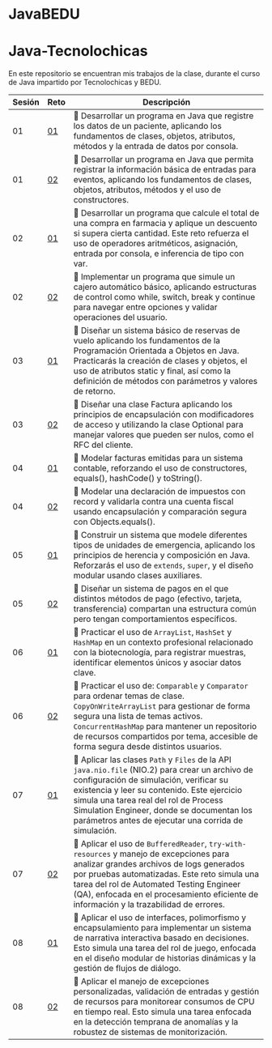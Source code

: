 # JavaBEDU
# Java-Tecnolochicas
En este repositorio se encuentran mis trabajos de la clase, durante el curso de Java impartido por Tecnolochicas y BEDU.

| Sesión | Reto | Descripción |
|--------|----|-------------|
|01|[01](S1_Reto1)|💪 Desarrollar un programa en Java que registre los datos de un paciente, aplicando los fundamentos de clases, objetos, atributos, métodos y la entrada de datos por consola.|
|01|[02](S1_Reto2)|💪 Desarrollar un programa en Java que permita registrar la información básica de entradas para eventos, aplicando los fundamentos de clases, objetos, atributos, métodos y el uso de constructores.|
|02|[01](S2_Reto1)|💪 Desarrollar un programa que calcule el total de una compra en farmacia y aplique un descuento si supera cierta cantidad. Este reto refuerza el uso de operadores aritméticos, asignación, entrada por consola, e inferencia de tipo con var.|
|02|[02](S2_Reto2)|🌻 Implementar un programa que simule un cajero automático básico, aplicando estructuras de control como while, switch, break y continue para navegar entre opciones y validar operaciones del usuario.|
|03|[01](Sesión%203/S3_Reto1)|🌻 Diseñar un sistema básico de reservas de vuelo aplicando los fundamentos de la Programación Orientada a Objetos en Java. Practicarás la creación de clases y objetos, el uso de atributos static y final, así como la definición de métodos con parámetros y valores de retorno.|
|03|[02](Sesión%203/S3_Reto%202)|🌻 Diseñar una clase Factura aplicando los principios de encapsulación con modificadores de acceso y utilizando la clase Optional para manejar valores que pueden ser nulos, como el RFC del cliente.|
|04|[01](Sesión%204/S4_Reto1)|🌻 Modelar facturas emitidas para un sistema contable, reforzando el uso de constructores, equals(), hashCode() y toString().|
|04|[02](Sesión%204/S4_Reto2)|🌻 Modelar una declaración de impuestos con record y validarla contra una cuenta fiscal usando encapsulación y comparación segura con Objects.equals().|
|05|[01](Sesión%205/S5_Reto1)|🌻 Construir un sistema que modele diferentes tipos de unidades de emergencia, aplicando los principios de herencia y composición en Java. Reforzarás el uso de `extends`, `super`, y el diseño modular usando clases auxiliares.|
|05|[02](Sesión%205/S5_Reto2)|🌻 Diseñar un sistema de pagos en el que distintos métodos de pago (efectivo, tarjeta, transferencia) compartan una estructura común pero tengan comportamientos específicos.|
|06|[01](Sesión%206/S6_Reto1)|🌻 Practicar el uso de `ArrayList`, `HashSet` y `HashMap` en un contexto profesional relacionado con la biotecnología, para registrar muestras, identificar elementos únicos y asociar datos clave.| 
|06|[02](Sesión%206/S6_Reto2)|🌻 Practicar el uso de: `Comparable` y `Comparator` para ordenar temas de clase. `CopyOnWriteArrayList` para gestionar de forma segura una lista de temas activos. `ConcurrentHashMap` para mantener un repositorio de recursos compartidos por tema, accesible de forma segura desde distintos usuarios.|
|07|[01](Sesión%207/S7_Reto1)|🌻 Aplicar las clases `Path` y `Files` de la API `java.nio.file` (NIO.2) para crear un archivo de configuración de simulación, verificar su existencia y leer su contenido. Este ejercicio simula una tarea real del rol de Process Simulation Engineer, donde se documentan los parámetros antes de ejecutar una corrida de simulación.|
|07|[02](Sesión%207/S7_Reto2)|🌻 Aplicar el uso de `BufferedReader`, `try-with-resources` y manejo de excepciones para analizar grandes archivos de logs generados por pruebas automatizadas. Este reto simula una tarea del rol de Automated Testing Engineer (QA), enfocada en el procesamiento eficiente de información y la trazabilidad de errores.|
|08|[01](Sesión%208/S8_Reto1)|🌻 Aplicar el uso de interfaces, polimorfismo y encapsulamiento para implementar un sistema de narrativa interactiva basado en decisiones. Esto simula una tarea del rol de juego, enfocada en el diseño modular de historias dinámicas y la gestión de flujos de diálogo. |
|08|[02](Sesión%208/S8_Reto2)|🌻 Aplicar el manejo de excepciones personalizadas, validación de entradas y gestión de recursos para monitorear consumos de CPU en tiempo real. Esto simula una tarea enfocada en la detección temprana de anomalías y la robustez de sistemas de monitorización. |
